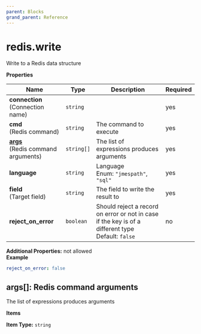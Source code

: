 ```yaml
---
parent: Blocks
grand_parent: Reference
---
```


# redis\.write

Write to a Redis data structure


**Properties**

|Name|Type|Description|Required|
|----|----|-----------|--------|
|**connection**<br/>(Connection name)|`string`||yes|
|**cmd**<br/>(Redis command)|`string`|The command to execute<br/>|yes|
|[**args**](#args)<br/>(Redis command arguments)|`string[]`|The list of expressions produces arguments<br/>|yes|
|**language**|`string`|Language<br/>Enum: `"jmespath"`, `"sql"`<br/>|yes|
|**field**<br/>(Target field)|`string`|The field to write the result to<br/>|yes|
|**reject\_on\_error**|`boolean`|Should reject a record on error or not in case if the key is of a different type<br/>Default: `false`<br/>|no|

**Additional Properties:** not allowed  
**Example**

```yaml
reject_on_error: false

```

<a name="args"></a>
## args\[\]: Redis command arguments

The list of expressions produces arguments


**Items**

**Item Type:** `string`  

